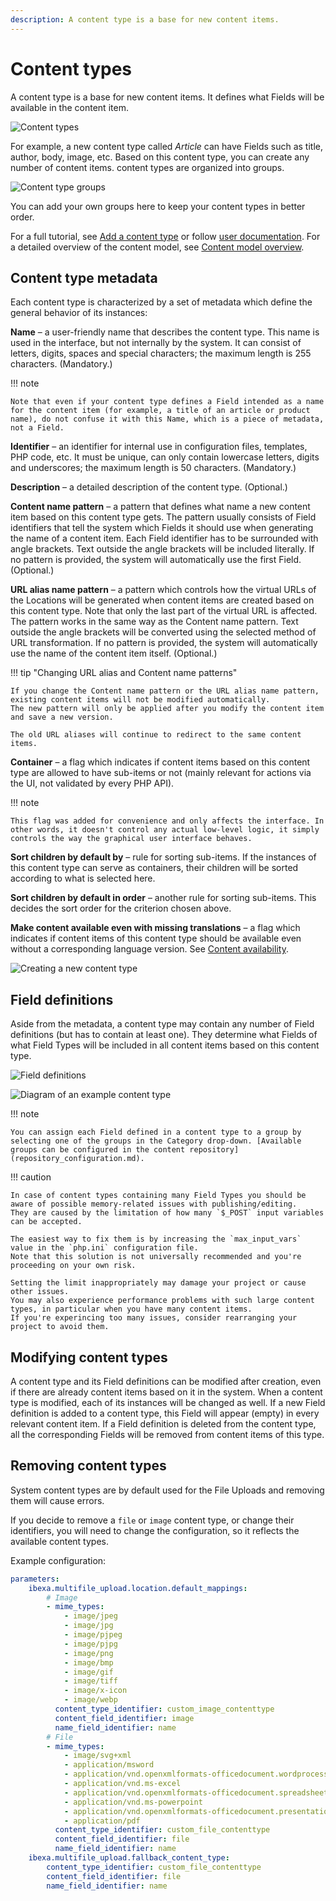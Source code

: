 ```yaml
---
description: A content type is a base for new content items.
---
```


# Content types

A content type is a base for new content items.
It defines what Fields will be available in the content item.

![Content types](admin_panel_content_types.png "Content types")

For example, a new content type called *Article* can have Fields such as title, author, body, image, etc.
Based on this content type, you can create any number of content items.
content types are organized into groups.

![Content type groups](admin_panel_content_type_groups.png "Content type groups")

You can add your own groups here to keep your content types in better order.

For a full tutorial, see [Add a content type](first_steps.md#add-a-content-type) or follow [user documentation](https://doc.ibexa.co/projects/userguide/en/latest/content_management/create_edit_content_types/).
For a detailed overview of the content model, see [Content model overview](content_model.md).

## Content type metadata

Each content type is characterized by a set of metadata which define the general behavior of its instances:

**Name** – a user-friendly name that describes the content type. This name is used in the interface, but not internally by the system. It can consist of letters, digits, spaces and special characters; the maximum length is 255 characters. (Mandatory.)

!!! note

    Note that even if your content type defines a Field intended as a name for the content item (for example, a title of an article or product name), do not confuse it with this Name, which is a piece of metadata, not a Field.

**Identifier** – an identifier for internal use in configuration files, templates, PHP code, etc. It must be unique, can only contain lowercase letters, digits and underscores; the maximum length is 50 characters. (Mandatory.)

**Description** – a detailed description of the content type. (Optional.)

<a id="content-name-pattern"></a>**Content name pattern** – a pattern that defines what name a new content item based on this content type gets. The pattern usually consists of Field identifiers that tell the system which Fields it should use when generating the name of a content item. Each Field identifier has to be surrounded with angle brackets. Text outside the angle brackets will be included literally. If no pattern is provided, the system will automatically use the first Field. (Optional.)

**URL alias name pattern** – a pattern which controls how the virtual URLs of the Locations will be generated when content items are created based on this content type. Note that only the last part of the virtual URL is affected. The pattern works in the same way as the Content name pattern. Text outside the angle brackets will be converted using the selected method of URL transformation. If no pattern is provided, the system will automatically use the name of the content item itself. (Optional.)

!!! tip "Changing URL alias and Content name patterns"

    If you change the Content name pattern or the URL alias name pattern,
    existing content items will not be modified automatically.
    The new pattern will only be applied after you modify the content item and save a new version.

    The old URL aliases will continue to redirect to the same content items.

**Container** – a flag which indicates if content items based on this content type are allowed to have sub-items or not (mainly relevant for actions via the UI, not validated by every PHP API).

!!! note

    This flag was added for convenience and only affects the interface. In other words, it doesn't control any actual low-level logic, it simply controls the way the graphical user interface behaves.

**Sort children by default by** – rule for sorting sub-items. If the instances of this content type can serve as containers, their children will be sorted according to what is selected here.

**Sort children by default in order** – another rule for sorting sub-items. This decides the sort order for the criterion chosen above.

<a id="default-content-availability"></a>**Make content available even with missing translations** – a flag which indicates if content items of this content type should be available even without a corresponding language version. See [Content availability](content_availability.md).

![Creating a new content type](admin_panel_new_content_type.png)

## Field definitions

Aside from the metadata, a content type may contain any number of Field definitions (but has to contain at least one).
They determine what Fields of what Field Types will be included in all content items based on this content type.

![Field definitions](admin_panel_field_definitions.png)

![Diagram of an example content type](content_model_type_diagram.png)

!!! note

    You can assign each Field defined in a content type to a group by selecting one of the groups in the Category drop-down. [Available groups can be configured in the content repository](repository_configuration.md).

!!! caution

    In case of content types containing many Field Types you should be aware of possible memory-related issues with publishing/editing.
    They are caused by the limitation of how many `$_POST` input variables can be accepted.

    The easiest way to fix them is by increasing the `max_input_vars` value in the `php.ini` configuration file.
    Note that this solution is not universally recommended and you're proceeding on your own risk.

    Setting the limit inappropriately may damage your project or cause other issues.
    You may also experience performance problems with such large content types, in particular when you have many content items.
    If you're experincing too many issues, consider rearranging your project to avoid them.

## Modifying content types

A content type and its Field definitions can be modified after creation,
even if there are already content items based on it in the system.
When a content type is modified, each of its instances will be changed as well.
If a new Field definition is added to a content type, this Field will appear (empty) in every relevant content item.
If a Field definition is deleted from the content type, all the corresponding Fields will be removed from content items of this type.

## Removing content types

System content types are by default used for the File Uploads and removing them will cause errors.

If you decide to remove a `file` or `image` content type, or change their identifiers,
you will need to change the configuration, so it reflects the available content types.

Example configuration:

```yaml
parameters:
    ibexa.multifile_upload.location.default_mappings:
        # Image
        - mime_types:
            - image/jpeg
            - image/jpg
            - image/pjpeg
            - image/pjpg
            - image/png
            - image/bmp
            - image/gif
            - image/tiff
            - image/x-icon
            - image/webp
          content_type_identifier: custom_image_contenttype
          content_field_identifier: image
          name_field_identifier: name
        # File
        - mime_types:
            - image/svg+xml
            - application/msword
            - application/vnd.openxmlformats-officedocument.wordprocessingml.document
            - application/vnd.ms-excel
            - application/vnd.openxmlformats-officedocument.spreadsheetml.sheet
            - application/vnd.ms-powerpoint
            - application/vnd.openxmlformats-officedocument.presentationml.presentation
            - application/pdf
          content_type_identifier: custom_file_contenttype
          content_field_identifier: file
          name_field_identifier: name
    ibexa.multifile_upload.fallback_content_type:
        content_type_identifier: custom_file_contenttype
        content_field_identifier: file
        name_field_identifier: name
```
